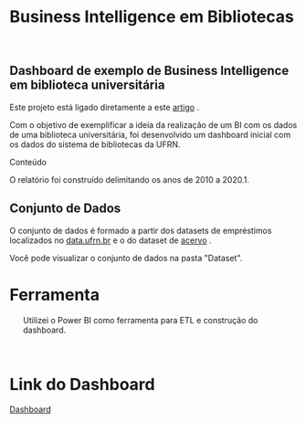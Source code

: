 **<h1>Business Intelligence em Bibliotecas</h1>**
<br>
<h2>Dashboard de exemplo de Business Intelligence em biblioteca universitária </h2>
<p>Este projeto está ligado diretamente a este <a href="" target="_blank">artigo</a> . </p>
  
<p> Com o objetivo de exemplificar a ideia da realização de um BI com os dados de uma biblioteca universitária, foi desenvolvido um dashboard inicial com os dados do sistema de bibliotecas da UFRN.</p>

<p> Conteúdo</p>
<p> O relatório foi construído delimitando os anos de 2010 a 2020.1. </p>


<h2>Conjunto de Dados </h2>
  
<p>O conjunto  de dados é formado a partir dos datasets de empréstimos localizados no <a href="https://dados.ufrn.br/dataset/emprestimos-acervos-das-bibliotecas" target="_blank">data.ufrn.br</a> e o do dataset de <a href="https://dados.ufrn.br/dataset/acervo-biblioteca/resource/e3d3e784-1349-4a8f-ad09-86e893328f9e" target="_blank">acervo</a> . </p>


<p>Você pode visualizar o conjunto de dados na pasta "Dataset". <p/>

<h1>Ferramenta</h1>
<ul> Utilizei o Power BI como ferramenta para ETL e construção do dashboard. </ul>


<br>

<h1> </p>Link do Dashboard </h1>

<a href="https://app.powerbi.com/reportEmbed?reportId=8598360d-e736-4d31-9f88-d7c80e779838&autoAuth=true&ctid=b7845ad6-74cd-4782-aea9-57359643b87b&config=eyJjbHVzdGVyVXJsIjoiaHR0cHM6Ly93YWJpLWJyYXppbC1zb3V0aC1iLXByaW1hcnktcmVkaXJlY3QuYW5hbHlzaXMud2luZG93cy5uZXQvIn0%3D" target="_blank">Dashboard</a>
